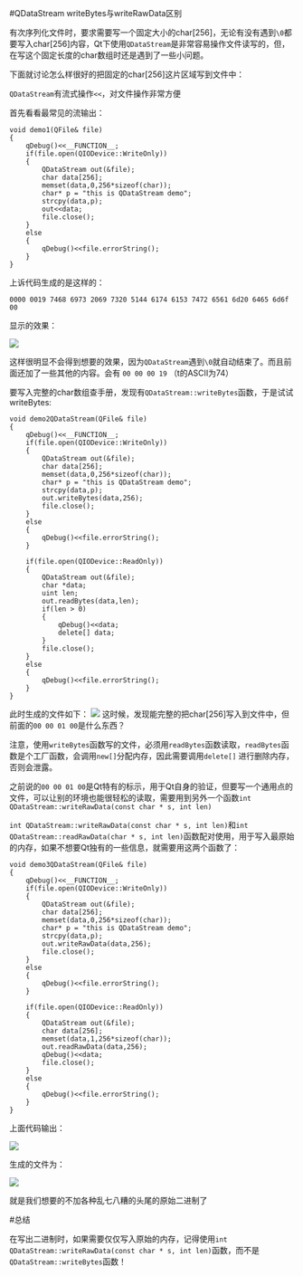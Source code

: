#QDataStream  writeBytes与writeRawData区别

有次序列化文件时，要求需要写一个固定大小的char[256]，无论有没有遇到`\0`都要写入char[256]内容，Qt下使用`QDataStream`是非常容易操作文件读写的，但，在写这个固定长度的char数组时还是遇到了一些小问题。

下面就讨论怎么样很好的把固定的char[256]这片区域写到文件中：

`QDataStream`有流式操作`<<`，对文件操作非常方便

首先看看最常见的流输出：

    void demo1(QFile& file)
    {
        qDebug()<<__FUNCTION__;
        if(file.open(QIODevice::WriteOnly))
        {
            QDataStream out(&file);
            char data[256];
            memset(data,0,256*sizeof(char));
            char* p = "this is QDataStream demo";
            strcpy(data,p);
            out<<data;
            file.close();
        }
        else
        {
            qDebug()<<file.errorString();
        }
    }

上诉代码生成的是这样的：

    0000 0019 7468 6973 2069 7320 5144 6174 6153 7472 6561 6d20 6465 6d6f 00

显示的效果：

![](https://github.com/czyt1988/czyBlog/raw/master/03_QDataStream/pic/01.png)


这样很明显不会得到想要的效果，因为`QDataStream`遇到`\0`就自动结束了。而且前面还加了一些其他的内容。会有 `00 00 00 19` （t的ASCII为74）

要写入完整的char数组查手册，发现有`QDataStream::writeBytes`函数，于是试试writeBytes:

    void demo2QDataStream(QFile& file)
    {
        qDebug()<<__FUNCTION__;
        if(file.open(QIODevice::WriteOnly))
        {
            QDataStream out(&file);
            char data[256];
            memset(data,0,256*sizeof(char));
            char* p = "this is QDataStream demo";
            strcpy(data,p);
            out.writeBytes(data,256);
            file.close();
        }
        else
        {
            qDebug()<<file.errorString();
        }

        if(file.open(QIODevice::ReadOnly))
        {
            QDataStream out(&file);
            char *data;
            uint len;
            out.readBytes(data,len);
            if(len > 0)
            {
                qDebug()<<data;
                delete[] data;
            }
            file.close();
        }
        else
        {
            qDebug()<<file.errorString();
        }
    }


此时生成的文件如下：
![](https://github.com/czyt1988/czyBlog/raw/master/03_QDataStream/pic/02.png)
这时候，发现能完整的把char[256]写入到文件中，但前面的`00 00 01 00`是什么东西？

注意，使用`writeBytes`函数写的文件，必须用`readBytes`函数读取，`readBytes`函数是个工厂函数，会调用`new[]`分配内存，因此需要调用`delete[]` 进行删除内存，否则会泄露。

之前说的`00 00 01 00`是Qt特有的标示，用于Qt自身的验证，但要写一个通用点的文件，可以让别的环境也能很轻松的读取，需要用到另外一个函数`int QDataStream::writeRawData(const char * s, int len)`


`int QDataStream::writeRawData(const char * s, int len)`和`int QDataStream::readRawData(char * s, int len)`函数配对使用，用于写入最原始的内存，如果不想要Qt独有的一些信息，就需要用这两个函数了：

    void demo3QDataStream(QFile& file)
    {
        qDebug()<<__FUNCTION__;
        if(file.open(QIODevice::WriteOnly))
        {
            QDataStream out(&file);
            char data[256];
            memset(data,0,256*sizeof(char));
            char* p = "this is QDataStream demo";
            strcpy(data,p);
            out.writeRawData(data,256);
            file.close();
        }
        else
        {
            qDebug()<<file.errorString();
        }

        if(file.open(QIODevice::ReadOnly))
        {
            QDataStream out(&file);
            char data[256];
            memset(data,1,256*sizeof(char));
            out.readRawData(data,256);
            qDebug()<<data;
            file.close();
        }
        else
        {
            qDebug()<<file.errorString();
        }
    }

上面代码输出：

![](https://github.com/czyt1988/czyBlog/raw/master/03_QDataStream/pic/03.png)

生成的文件为：

![](https://github.com/czyt1988/czyBlog/raw/master/03_QDataStream/pic/04.png)

就是我们想要的不加各种乱七八糟的头尾的原始二进制了

#总结

在写出二进制时，如果需要仅仅写入原始的内存，记得使用`int QDataStream::writeRawData(const char * s, int len)`函数，而不是`QDataStream::writeBytes`函数！
